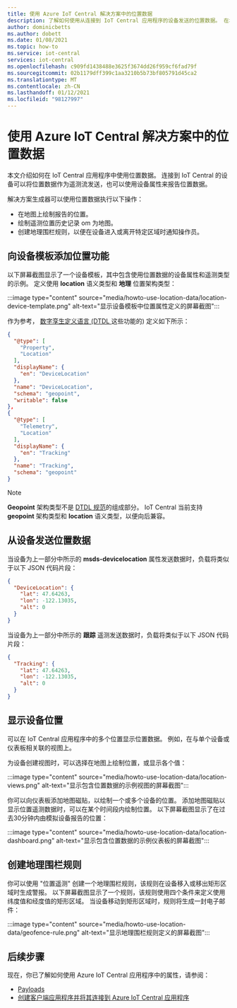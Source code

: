 ```yaml
---
title: 使用 Azure IoT Central 解决方案中的位置数据
description: 了解如何使用从连接到 IoT Central 应用程序的设备发送的位置数据。 在地图上绘制位置数据或创建地理围栏规则。
author: dominicbetts
ms.author: dobett
ms.date: 01/08/2021
ms.topic: how-to
ms.service: iot-central
services: iot-central
ms.openlocfilehash: c909fd1438488e3625f3674dd26f959cf6fad79f
ms.sourcegitcommit: 02b1179dff399c1aa3210b5b73bf805791d45ca2
ms.translationtype: MT
ms.contentlocale: zh-CN
ms.lasthandoff: 01/12/2021
ms.locfileid: "98127997"
---
```

# <a name="use-location-data-in-an-azure-iot-central-solution"></a>使用 Azure IoT Central 解决方案中的位置数据

本文介绍如何在 IoT Central 应用程序中使用位置数据。 连接到 IoT Central 的设备可以将位置数据作为遥测流发送，也可以使用设备属性来报告位置数据。

解决方案生成器可以使用位置数据执行以下操作：

* 在地图上绘制报告的位置。
* 绘制遥测位置历史记录 om 为地图。
* 创建地理围栏规则，以便在设备进入或离开特定区域时通知操作员。

## <a name="add-location-capabilities-to-a-device-template"></a>向设备模板添加位置功能

以下屏幕截图显示了一个设备模板，其中包含使用位置数据的设备属性和遥测类型的示例。 定义使用 **location** 语义类型和 **地理** 位置架构类型：

:::image type="content" source="media/howto-use-location-data/location-device-template.png" alt-text="显示设备模板中位置属性定义的屏幕截图":::

作为参考， [数字孪生定义语言 (DTDL ](https://github.com/Azure/opendigitaltwins-dtdl/blob/master/DTDL/v2/dtdlv2.md) 这些功能的) 定义如下所示：

```json
{
  "@type": [
    "Property",
    "Location"
  ],
  "displayName": {
    "en": "DeviceLocation"
  },
  "name": "DeviceLocation",
  "schema": "geopoint",
  "writable": false
},
{
  "@type": [
    "Telemetry",
    "Location"
  ],
  "displayName": {
    "en": "Tracking"
  },
  "name": "Tracking",
  "schema": "geopoint"
}
```

> [!NOTE]
> **Geopoint** 架构类型不是 [DTDL 规范](https://github.com/Azure/opendigitaltwins-dtdl/blob/master/DTDL/v2/dtdlv2.md)的组成部分。 IoT Central 当前支持 **geopoint** 架构类型和 **location** 语义类型，以便向后兼容。

## <a name="send-location-data-from-a-device"></a>从设备发送位置数据

当设备为上一部分中所示的 **msds-devicelocation** 属性发送数据时，负载将类似于以下 JSON 代码片段：

```json
{
  "DeviceLocation": {
    "lat": 47.64263,
    "lon": -122.13035,
    "alt": 0
  }
}
```

当设备为上一部分中所示的 **跟踪** 遥测发送数据时，负载将类似于以下 JSON 代码片段：

```json
{
  "Tracking": {
    "lat": 47.64263,
    "lon": -122.13035,
    "alt": 0
  }
}
```

## <a name="display-device-location"></a>显示设备位置

可以在 IoT Central 应用程序中的多个位置显示位置数据。 例如，在与单个设备或仪表板相关联的视图上。

为设备创建视图时，可以选择在地图上绘制位置，或显示各个值：

:::image type="content" source="media/howto-use-location-data/location-views.png" alt-text="显示包含位置数据的示例视图的屏幕截图":::

你可以向仪表板添加地图磁贴，以绘制一个或多个设备的位置。 添加地图磁贴以显示位置遥测数据时，可以在某个时间段内绘制位置。 以下屏幕截图显示了在过去30分钟内由模拟设备报告的位置：

:::image type="content" source="media/howto-use-location-data/location-dashboard.png" alt-text="显示包含位置数据的示例仪表板的屏幕截图":::

## <a name="create-a-geofencing-rule"></a>创建地理围栏规则

你可以使用 "位置遥测" 创建一个地理围栏规则，该规则在设备移入或移出矩形区域时生成警报。 以下屏幕截图显示了一个规则，该规则使用四个条件来定义使用纬度值和经度值的矩形区域。 当设备移动到矩形区域时，规则将生成一封电子邮件：

:::image type="content" source="media/howto-use-location-data/geofence-rule.png" alt-text="显示地理围栏规则定义的屏幕截图":::

## <a name="next-steps"></a>后续步骤

现在，你已了解如何使用 Azure IoT Central 应用程序中的属性，请参阅：

* [Payloads](concepts-telemetry-properties-commands.md)
* [创建客户端应用程序并将其连接到 Azure IoT Central 应用程序](tutorial-connect-device.md)